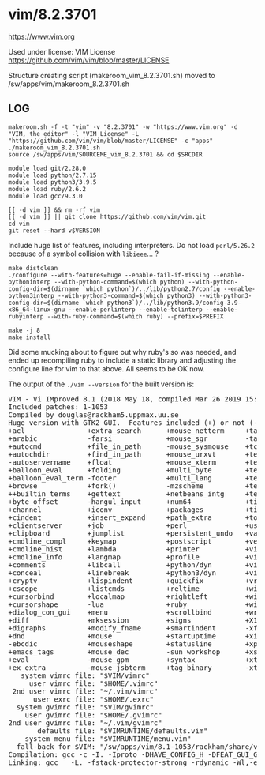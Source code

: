 vim/8.2.3701
============

<https://www.vim.org>

Used under license:
VIM License
<https://github.com/vim/vim/blob/master/LICENSE>

Structure creating script (makeroom_vim_8.2.3701.sh) moved to /sw/apps/vim/makeroom_8.2.3701.sh

LOG
---

    makeroom.sh -f -t "vim" -v "8.2.3701" -w "https://www.vim.org" -d "VIM, the editor" -l "VIM License" -L "https://github.com/vim/vim/blob/master/LICENSE" -c "apps"
    ./makeroom_vim_8.2.3701.sh
    source /sw/apps/vim/SOURCEME_vim_8.2.3701 && cd $SRCDIR

    module load git/2.28.0
    module load python/2.7.15
    module load python3/3.9.5
    module load ruby/2.6.2
    module load gcc/9.3.0

    [[ -d vim ]] && rm -rf vim
    [[ -d vim ]] || git clone https://github.com/vim/vim.git
    cd vim
    git reset --hard v$VERSION

Include huge list of features, including interpreters.  Do not load `perl/5.26.2` because of a symbol collision with `libieee`... ?

    make distclean
    ./configure --with-features=huge --enable-fail-if-missing --enable-pythoninterp --with-python-command=$(which python) --with-python-config-dir=$(dirname `which python`)/../lib/python2.7/config --enable-python3interp --with-python3-command=$(which python3) --with-python3-config-dir=$(dirname `which python3`)/../lib/python3.9/config-3.9-x86_64-linux-gnu --enable-perlinterp --enable-tclinterp --enable-rubyinterp --with-ruby-command=$(which ruby) --prefix=$PREFIX

    make -j 8
    make install

Did some mucking about to figure out why ruby's so was needed, and ended up
recompiling ruby to include a static library and adjusting the configure line
for vim to that above.  All seems to be OK now.


The output of the `./vim --version` for the built version is:

<pre>
VIM - Vi IMproved 8.1 (2018 May 18, compiled Mar 26 2019 15:19:17)
Included patches: 1-1053
Compiled by douglas@rackham5.uppmax.uu.se
Huge version with GTK2 GUI.  Features included (+) or not (-):
+acl               +extra_search      +mouse_netterm     +tag_old_static
+arabic            -farsi             +mouse_sgr         -tag_any_white
+autocmd           +file_in_path      -mouse_sysmouse    +tcl
+autochdir         +find_in_path      +mouse_urxvt       +termguicolors
-autoservername    +float             +mouse_xterm       +terminal
+balloon_eval      +folding           +multi_byte        +terminfo
+balloon_eval_term -footer            +multi_lang        +termresponse
+browse            +fork()            -mzscheme          +textobjects
++builtin_terms    +gettext           +netbeans_intg     +textprop
+byte_offset       -hangul_input      +num64             +timers
+channel           +iconv             +packages          +title
+cindent           +insert_expand     +path_extra        +toolbar
+clientserver      +job               +perl              +user_commands
+clipboard         +jumplist          +persistent_undo   +vartabs
+cmdline_compl     +keymap            +postscript        +vertsplit
+cmdline_hist      +lambda            +printer           +virtualedit
+cmdline_info      +langmap           +profile           +visual
+comments          +libcall           +python/dyn        +visualextra
+conceal           +linebreak         +python3/dyn       +viminfo
+cryptv            +lispindent        +quickfix          +vreplace
+cscope            +listcmds          +reltime           +wildignore
+cursorbind        +localmap          +rightleft         +wildmenu
+cursorshape       -lua               +ruby              +windows
+dialog_con_gui    +menu              +scrollbind        +writebackup
+diff              +mksession         +signs             +X11
+digraphs          +modify_fname      +smartindent       -xfontset
+dnd               +mouse             +startuptime       +xim
-ebcdic            +mouseshape        +statusline        +xpm
+emacs_tags        +mouse_dec         -sun_workshop      +xsmp_interact
+eval              -mouse_gpm         +syntax            +xterm_clipboard
+ex_extra          -mouse_jsbterm     +tag_binary        -xterm_save
   system vimrc file: "$VIM/vimrc"
     user vimrc file: "$HOME/.vimrc"
 2nd user vimrc file: "~/.vim/vimrc"
      user exrc file: "$HOME/.exrc"
  system gvimrc file: "$VIM/gvimrc"
    user gvimrc file: "$HOME/.gvimrc"
2nd user gvimrc file: "~/.vim/gvimrc"
       defaults file: "$VIMRUNTIME/defaults.vim"
    system menu file: "$VIMRUNTIME/menu.vim"
  fall-back for $VIM: "/sw/apps/vim/8.1-1053/rackham/share/vim"
Compilation: gcc -c -I. -Iproto -DHAVE_CONFIG_H -DFEAT_GUI_GTK  -pthread -I/usr/include/gtk-2.0 -I/usr/lib64/gtk-2.0/include -I/usr/include/atk-1.0 -I/usr/include/cairo -I/usr/include/gdk-pixbuf-2.0 -I/usr/include/pango-1.0 -I/usr/include/fribidi -I/usr/include/glib-2.0 -I/usr/lib64/glib-2.0/include -I/usr/include/harfbuzz -I/usr/include/freetype2 -I/usr/include/libpng15 -I/usr/include/uuid -I/usr/include/pixman-1 -I/usr/include/libdrm     -g -O2 -U_FORTIFY_SOURCE -D_FORTIFY_SOURCE=1
Linking: gcc   -L. -fstack-protector-strong -rdynamic -Wl,-export-dynamic -Wl,--enable-new-dtags -Wl,-rpath,/usr/lib64/perl5/CORE   -L/usr/local/lib -Wl,--as-needed -o vim   -lgtk-x11-2.0 -lgdk-x11-2.0 -latk-1.0 -lgio-2.0 -lpangoft2-1.0 -lpangocairo-1.0 -lgdk_pixbuf-2.0 -lcairo -lpango-1.0 -lfontconfig -lgobject-2.0 -lglib-2.0 -lfreetype   -lSM -lICE -lXpm -lXt -lX11 -lSM -lICE  -lm -ltinfo -lelf -lnsl  -lselinux   -ldl   -Wl,--enable-new-dtags -Wl,-rpath,/usr/lib64/perl5/CORE  -fstack-protector  -L/usr/lib64/perl5/CORE -lperl -lresolv -lnsl -ldl -lm -lcrypt -lutil -lpthread -lc   -L/usr/lib64 -ltcl8.5 -ldl -lpthread -lieee -lm -Wl,-rpath,/../lib -Wl,-rpath,/../lib -lruby -lm
</pre>
